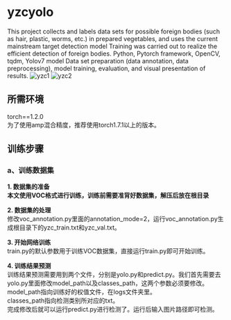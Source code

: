 # yzcyolo
This project collects and labels data sets for possible foreign bodies (such as hair, plastic, worms, etc.) in prepared vegetables, and uses the current mainstream target detection model
Training was carried out to realize the efficient detection of foreign bodies.
Python, Pytorch framework, OpenCV, tqdm, Yolov7 model
Data set preparation (data annotation, data preprocessing), model training, evaluation, and visual presentation of results.
![yzc1](https://github.com/user-attachments/assets/66b8edfe-3404-4cf1-a84c-c5f22c82a9ee)
![yzc2](https://github.com/user-attachments/assets/d1970fc7-df30-4bd3-88dd-adb1f600556d)

## 所需环境
torch==1.2.0    
为了使用amp混合精度，推荐使用torch1.7.1以上的版本。
## 训练步骤
### a、训练数据集
**1. 数据集的准备**  
**本文使用VOC格式进行训练，训练前需要准背好数据集，解压后放在根目录**  

**2. 数据集的处理**   
修改voc_annotation.py里面的annotation_mode=2，运行voc_annotation.py生成根目录下的yzc_train.txt和yzc_val.txt。   

**3. 开始网络训练**   
train.py的默认参数用于训练VOC数据集，直接运行train.py即可开始训练。   

**4. 训练结果预测**   
训练结果预测需要用到两个文件，分别是yolo.py和predict.py。我们首先需要去yolo.py里面修改model_path以及classes_path，这两个参数必须要修改。   
model_path指向训练好的权值文件，在logs文件夹里。   
classes_path指向检测类别所对应的txt。   
完成修改后就可以运行predict.py进行检测了。运行后输入图片路径即可检测。   
